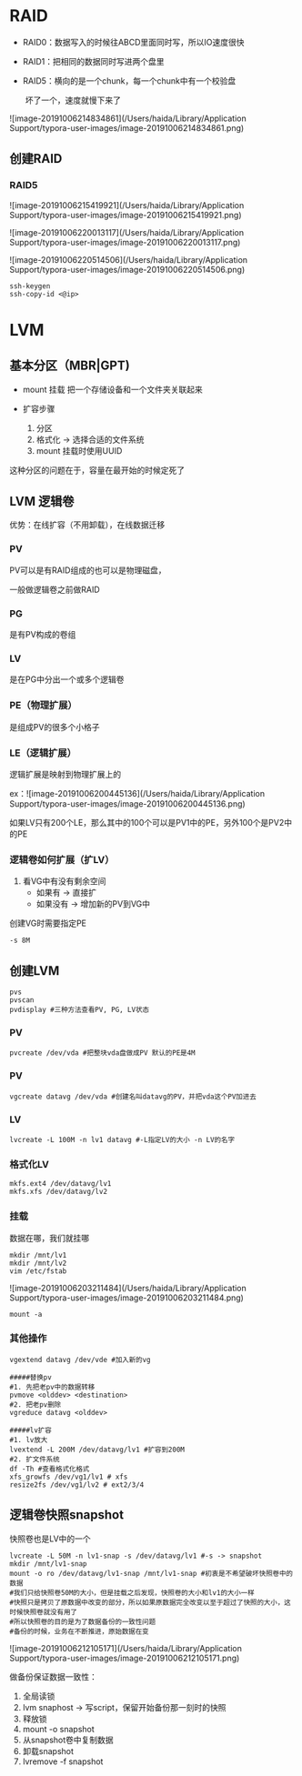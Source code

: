 # RAID



* RAID0：数据写入的时候往ABCD里面同时写，所以IO速度很快

* RAID1：把相同的数据同时写进两个盘里

* RAID5：横向的是一个chunk，每一个chunk中有一个校验盘

  ​			   坏了一个，速度就慢下来了

![image-20191006214834861](/Users/haida/Library/Application Support/typora-user-images/image-20191006214834861.png)

## 创建RAID

### RAID5

![image-20191006215419921](/Users/haida/Library/Application Support/typora-user-images/image-20191006215419921.png)

![image-20191006220013117](/Users/haida/Library/Application Support/typora-user-images/image-20191006220013117.png)

![image-20191006220514506](/Users/haida/Library/Application Support/typora-user-images/image-20191006220514506.png)

```shell
ssh-keygen
ssh-copy-id <@ip>
```



# LVM

## 基本分区（MBR|GPT)

* mount 挂载 把一个存储设备和一个文件夹关联起来

* 扩容步骤

  1. 分区
  2. 格式化 -> 选择合适的文件系统
  3. mount 挂载时使用UUID

这种分区的问题在于，容量在最开始的时候定死了

## LVM 逻辑卷

优势：在线扩容（不用卸载），在线数据迁移

### PV

PV可以是有RAID组成的也可以是物理磁盘，

一般做逻辑卷之前做RAID

### PG

是有PV构成的卷组

### LV

是在PG中分出一个或多个逻辑卷

### PE（物理扩展）

是组成PV的很多个小格子

### LE（逻辑扩展）

逻辑扩展是映射到物理扩展上的

ex：![image-20191006200445136](/Users/haida/Library/Application Support/typora-user-images/image-20191006200445136.png)

如果LV只有200个LE，那么其中的100个可以是PV1中的PE，另外100个是PV2中的PE

### 逻辑卷如何扩展（扩LV）

1. 看VG中有没有剩余空间
   * 如果有 -> 直接扩
   * 如果没有 -> 增加新的PV到VG中

创建VG时需要指定PE

```shell
-s 8M
```

## 创建LVM

```shell
pvs
pvscan
pvdisplay #三种方法查看PV, PG, LV状态
```

### PV

```shell
pvcreate /dev/vda #把整块vda盘做成PV 默认的PE是4M
```

### PV

```shell
vgcreate datavg /dev/vda #创建名叫datavg的PV，并把vda这个PV加进去
```

### LV

```shell
lvcreate -L 100M -n lv1 datavg #-L指定LV的大小 -n LV的名字
```

### 格式化LV

```shell
mkfs.ext4 /dev/datavg/lv1
mkfs.xfs /dev/datavg/lv2
```

### 挂载

数据在哪，我们就挂哪

```shell
mkdir /mnt/lv1
mkdir /mnt/lv2
vim /etc/fstab
```

![image-20191006203211484](/Users/haida/Library/Application Support/typora-user-images/image-20191006203211484.png)

```shell
mount -a
```

### 其他操作

```shell
vgextend datavg /dev/vde #加入新的vg

#####替换pv
#1. 先把老pv中的数据转移
pvmove <olddev> <destination>
#2. 把老pv删除
vgreduce datavg <olddev>

#####lv扩容
#1. lv放大
lvextend -L 200M /dev/datavg/lv1 #扩容到200M
#2. 扩文件系统
df -Th #查看格式化格式
xfs_growfs /dev/vg1/lv1 # xfs
resize2fs /dev/vg1/lv2 # ext2/3/4
```

## 逻辑卷快照snapshot

快照卷也是LV中的一个

```shell
lvcreate -L 50M -n lv1-snap -s /dev/datavg/lv1 #-s -> snapshot
mkdir /mnt/lv1-snap
mount -o ro /dev/datavg/lv1-snap /mnt/lv1-snap #初衷是不希望破坏快照卷中的数据
#我们只给快照卷50M的大小，但是挂载之后发现，快照卷的大小和lv1的大小一样
#快照只是拷贝了原数据中改变的部分，所以如果原数据完全改变以至于超过了快照的大小，这时候快照卷就没有用了
#所以快照卷的目的是为了数据备份的一致性问题
#备份的时候，业务在不断推进，原始数据在变
```

![image-20191006212105171](/Users/haida/Library/Application Support/typora-user-images/image-20191006212105171.png)

做备份保证数据一致性：

1. 全局读锁
2. lvm snaphost -> 写script，保留开始备份那一刻时的快照
3. 释放锁
4. mount -o snapshot
5. 从snapshot卷中复制数据
6. 卸载snapshot
7. lvremove -f snapshot